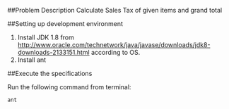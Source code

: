 ##Problem Description
Calculate Sales Tax of given items and grand total

##Setting up development environment

1. Install JDK 1.8 from http://www.oracle.com/technetwork/java/javase/downloads/jdk8-downloads-2133151.html according to OS.
1. Install ant

##Execute the specifications

Run the following command from terminal:
```
ant
```
